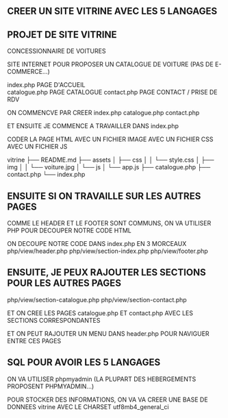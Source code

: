 ## CREER UN SITE VITRINE AVEC LES 5 LANGAGES


## PROJET DE SITE VITRINE

CONCESSIONNAIRE DE VOITURES

SITE INTERNET POUR PROPOSER UN CATALOGUE DE VOITURE
(PAS DE E-COMMERCE...)

index.php       PAGE D'ACCUEIL                  
catalogue.php   PAGE CATALOGUE
contact.php     PAGE CONTACT / PRISE DE RDV

ON COMMENCVE PAR CREER 
index.php
catalogue.php
contact.php

ET ENSUITE JE COMMENCE A TRAVAILLER DANS index.php

CODER LA PAGE HTML 
AVEC UN FICHIER IMAGE
AVEC UN FICHIER CSS
AVEC UN FICHIER JS


vitrine
├── README.md
├── assets
│   ├── css
│   │   └── style.css
│   ├── img
│   │   └── voiture.jpg
│   └── js
│       └── app.js
├── catalogue.php
├── contact.php
└── index.php

## ENSUITE SI ON TRAVAILLE SUR LES AUTRES PAGES

COMME LE HEADER ET LE FOOTER SONT COMMUNS,
ON VA UTILISER PHP POUR DECOUPER NOTRE CODE HTML

ON DECOUPE NOTRE CODE DANS index.php
EN 3 MORCEAUX 
php/view/header.php
php/view/section-index.php
php/view/footer.php

## ENSUITE, JE PEUX RAJOUTER LES SECTIONS POUR LES AUTRES PAGES

php/view/section-catalogue.php
php/view/section-contact.php

ET ON CREE LES PAGES catalogue.php ET contact.php
AVEC LES SECTIONS CORRESPONDANTES

ET ON PEUT RAJOUTER UN MENU DANS header.php POUR NAVIGUER ENTRE CES PAGES

## SQL POUR AVOIR LES 5 LANGAGES

ON VA UTILISER phpmyadmin
(LA PLUPART DES HEBERGEMENTS PROPOSENT PHPMYADMIN...)

POUR STOCKER DES INFORMATIONS, ON VA VA CREER UNE BASE DE DONNEES
vitrine 
AVEC LE CHARSET utf8mb4_general_ci




